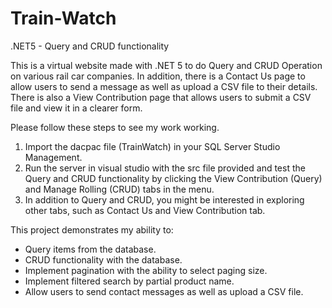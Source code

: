 # Train-Watch

.NET5 - Query and CRUD functionality

This is a virtual website made with .NET 5 to do Query and CRUD Operation on various rail car companies. In addition, there is a Contact Us page to allow users to send a message as well as upload a CSV file to their details. There is also a View Contribution page that allows users to submit a CSV file and view it in a clearer form.

Please follow these steps to see my work working.

1. Import the dacpac file (TrainWatch) in your SQL Server Studio Management.
2. Run the server in visual studio with the src file provided and test the Query and CRUD functionality by clicking the View Contribution (Query) and Manage Rolling (CRUD) tabs in the menu.
3. In addition to Query and CRUD, you might be interested in exploring other tabs, such as Contact Us and View Contribution tab.

This project demonstrates my ability to:

- Query items from the database.
- CRUD functionality with the database.
- Implement pagination with the ability to select paging size.
- Implement filtered search by partial product name.
- Allow users to send contact messages as well as upload a CSV file.
